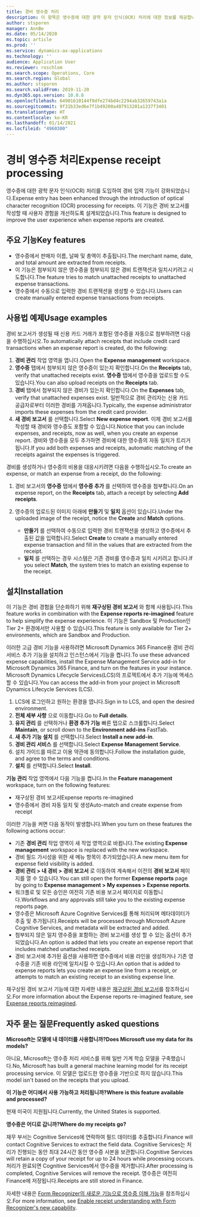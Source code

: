 ```yaml
---
title: 경비 영수증 처리
description: 이 항목은 영수증에 대한 광학 문자 인식(OCR) 처리에 대한 정보를 제공합니다. 이 기능은 Microsoft Dynamics 365 Finance에서 경비 보고서를 작성할 때 사용자 경험을 개선하도록 설계되었습니다.
author: stsporen
manager: AnnBe
ms.date: 05/14/2020
ms.topic: article
ms.prod: ''
ms.service: dynamics-ax-applications
ms.technology: ''
audience: Application User
ms.reviewer: roschlom
ms.search.scope: Operations, Core
ms.search.region: Global
ms.author: stsporen
ms.search.validFrom: 2019-11-20
ms.dyn365.ops.version: 10.0.8
ms.openlocfilehash: 64901610144f9dfe274bd4c2294ab32659743a1a
ms.sourcegitcommit: 9f31b33ed6e7f1b49200a407913201a1337f3401
ms.translationtype: HT
ms.contentlocale: ko-KR
ms.lasthandoff: 01/14/2021
ms.locfileid: "4960300"
---
```

# <a name="expense-receipt-processing"></a><span data-ttu-id="07620-104">경비 영수증 처리</span><span class="sxs-lookup"><span data-stu-id="07620-104">Expense receipt processing</span></span>

<span data-ttu-id="07620-105">영수증에 대한 광학 문자 인식(OCR) 처리를 도입하여 경비 입력 기능이 강화되었습니다.</span><span class="sxs-lookup"><span data-stu-id="07620-105">Expense entry has been enhanced through the introduction of optical character recognition (OCR) processing for receipts.</span></span> <span data-ttu-id="07620-106">이 기능은 경비 보고서를 작성할 때 사용자 경험을 개선하도록 설계되었습니다.</span><span class="sxs-lookup"><span data-stu-id="07620-106">This feature is designed to improve the user experience when expense reports are created.</span></span>

## <a name="key-features"></a><span data-ttu-id="07620-107">주요 기능</span><span class="sxs-lookup"><span data-stu-id="07620-107">Key features</span></span>

- <span data-ttu-id="07620-108">영수증에서 판매자 이름, 날짜 및 총액이 추출됩니다.</span><span class="sxs-lookup"><span data-stu-id="07620-108">The merchant name, date, and total amount are extracted from receipts.</span></span>
- <span data-ttu-id="07620-109">이 기능은 첨부되지 않은 영수증을 첨부되지 않은 경비 트랜잭션과 일치시키려고 시도합니다.</span><span class="sxs-lookup"><span data-stu-id="07620-109">The feature tries to match unattached receipts to unattached expense transactions.</span></span>
- <span data-ttu-id="07620-110">영수증에서 수동으로 입력한 경비 트랜잭션을 생성할 수 있습니다.</span><span class="sxs-lookup"><span data-stu-id="07620-110">Users can create manually entered expense transactions from receipts.</span></span>

## <a name="usage-examples"></a><span data-ttu-id="07620-111">사용법 예제</span><span class="sxs-lookup"><span data-stu-id="07620-111">Usage examples</span></span>

<span data-ttu-id="07620-112">경비 보고서가 생성될 때 신용 카드 거래가 포함된 영수증을 자동으로 첨부하려면 다음을 수행하십시오.</span><span class="sxs-lookup"><span data-stu-id="07620-112">To automatically attach receipts that include credit card transactions when an expense report is created, do the following:</span></span>

  1. <span data-ttu-id="07620-113">**경비 관리** 작업 영역을 엽니다.</span><span class="sxs-lookup"><span data-stu-id="07620-113">Open the **Expense management** workspace.</span></span>
  2. <span data-ttu-id="07620-114">**영수증** 탭에서 첨부되지 않은 영수증이 있는지 확인합니다.</span><span class="sxs-lookup"><span data-stu-id="07620-114">On the **Receipts** tab, verify that unattached receipts exist.</span></span> <span data-ttu-id="07620-115">**영수증** 탭에서 영수증을 업로드할 수도 있습니다.</span><span class="sxs-lookup"><span data-stu-id="07620-115">You can also upload receipts on the **Receipts** tab.</span></span>
  3. <span data-ttu-id="07620-116">**경비** 탭에서 첨부되지 않은 경비가 있는지 확인합니다.</span><span class="sxs-lookup"><span data-stu-id="07620-116">On the **Expenses** tab, verify that unattached expenses exist.</span></span> <span data-ttu-id="07620-117">일반적으로 경비 관리자는 신용 카드 공급자로부터 이러한 경비를 가져옵니다.</span><span class="sxs-lookup"><span data-stu-id="07620-117">Typically, the expense administrator imports these expenses from the credit card provider.</span></span>
  4. <span data-ttu-id="07620-118">**새 경비 보고서** 를 선택합니다.</span><span class="sxs-lookup"><span data-stu-id="07620-118">Select **New expense report**.</span></span> <span data-ttu-id="07620-119">이제 경비 보고서를 작성할 때 경비와 영수증도 포함할 수 있습니다.</span><span class="sxs-lookup"><span data-stu-id="07620-119">Notice that you can include expenses, and receipts, now as well, when you create an expense report.</span></span> <span data-ttu-id="07620-120">경비와 영수증을 모두 추가하면 경비에 대한 영수증의 자동 일치가 트리거됩니다.</span><span class="sxs-lookup"><span data-stu-id="07620-120">If you add both expenses and receipts, automatic matching of the receipts against the expenses is triggered.</span></span>

<span data-ttu-id="07620-121">경비를 생성하거나 영수증의 비용을 대응시키려면 다음을 수행하십시오.</span><span class="sxs-lookup"><span data-stu-id="07620-121">To create an expense, or match an expense from a receipt, do the following:</span></span>

  1. <span data-ttu-id="07620-122">경비 보고서의 **영수증** 탭에서 **영수증 추가** 를 선택하여 영수증을 첨부합니다.</span><span class="sxs-lookup"><span data-stu-id="07620-122">On an expense report, on the **Receipts** tab, attach a receipt by selecting **Add receipts**.</span></span>
  2. <span data-ttu-id="07620-123">영수증의 업로드된 이미지 아래에 **만들기** 및 **일치** 옵션이 있습니다.</span><span class="sxs-lookup"><span data-stu-id="07620-123">Under the uploaded image of the receipt, notice the **Create** and **Match** options.</span></span>

      - <span data-ttu-id="07620-124">**만들기** 를 선택하여 수동으로 입력한 경비 트랜잭션을 생성하고 영수증에서 추출된 값을 입력합니다.</span><span class="sxs-lookup"><span data-stu-id="07620-124">Select **Create** to create a manually entered expense transaction and fill in the values that are extracted from the receipt.</span></span>
      - <span data-ttu-id="07620-125">**일치** 를 선택하는 경우 시스템은 기존 경비를 영수증과 일치 시키려고 합니다.</span><span class="sxs-lookup"><span data-stu-id="07620-125">If you select **Match**, the system tries to match an existing expense to the receipt.</span></span>

## <a name="installation"></a><span data-ttu-id="07620-126">설치</span><span class="sxs-lookup"><span data-stu-id="07620-126">Installation</span></span>

<span data-ttu-id="07620-127">이 기능은 경비 경험을 단순화하기 위해 **재구상된 경비 보고서** 와 함께 사용됩니다.</span><span class="sxs-lookup"><span data-stu-id="07620-127">This feature works in combination with the **Expense reports re-imagined** feature to help simplify the expense experience.</span></span> <span data-ttu-id="07620-128">이 기능은 Sandbox 및 Production인 Tier 2+ 환경에서만 사용할 수 있습니다.</span><span class="sxs-lookup"><span data-stu-id="07620-128">This feature is only available for Tier 2+ environments, which are Sandbox and Production.</span></span>

<span data-ttu-id="07620-129">이러한 고급 경비 기능을 사용하려면 Microsoft Dynamics 365 Finance용 경비 관리 서비스 추가 기능을 설치하고 인스턴스에서 기능을 켭니다.</span><span class="sxs-lookup"><span data-stu-id="07620-129">To use these advanced expense capabilities, install the Expense Management Service add-in for Microsoft Dynamics 365 Finance, and turn on the features in your instance.</span></span> <span data-ttu-id="07620-130">Microsoft Dynamics Lifecycle Services(LCS)의 프로젝트에서 추가 기능에 액세스할 수 있습니다.</span><span class="sxs-lookup"><span data-stu-id="07620-130">You can access the add-in from your project in Microsoft Dynamics Lifecycle Services (LCS).</span></span>

1. <span data-ttu-id="07620-131">LCS에 로그인하고 원하는 환경을 엽니다.</span><span class="sxs-lookup"><span data-stu-id="07620-131">Sign in to LCS, and open the desired environment.</span></span>
2. <span data-ttu-id="07620-132">**전체 세부 사항** 으로 이동합니다.</span><span class="sxs-lookup"><span data-stu-id="07620-132">Go to **Full details**.</span></span>
3. <span data-ttu-id="07620-133">**유지 관리** 를 선택하거나 **환경 추가 기능** 빠른 탭으로 스크롤합니다.</span><span class="sxs-lookup"><span data-stu-id="07620-133">Select **Maintain**, or scroll down to the **Environment add-ins** FastTab.</span></span>
4. <span data-ttu-id="07620-134">**새 추가 기능 설치** 를 선택합니다.</span><span class="sxs-lookup"><span data-stu-id="07620-134">Select **Install a new add-in**.</span></span>
5. <span data-ttu-id="07620-135">**경비 관리 서비스** 를 선택합니다.</span><span class="sxs-lookup"><span data-stu-id="07620-135">Select **Expense Management Service**.</span></span>
6. <span data-ttu-id="07620-136">설치 가이드를 따르고 이용 약관에 동의합니다.</span><span class="sxs-lookup"><span data-stu-id="07620-136">Follow the installation guide, and agree to the terms and conditions.</span></span>
7. <span data-ttu-id="07620-137">**설치** 를 선택합니다.</span><span class="sxs-lookup"><span data-stu-id="07620-137">Select **Install**.</span></span>

<span data-ttu-id="07620-138">**기능 관리** 작업 영역에서 다음 기능을 켭니다.</span><span class="sxs-lookup"><span data-stu-id="07620-138">In the **Feature management** workspace, turn on the following features:</span></span>

- <span data-ttu-id="07620-139">재구상된 경비 보고서</span><span class="sxs-lookup"><span data-stu-id="07620-139">Expense reports re-imagined</span></span>
- <span data-ttu-id="07620-140">영수증에서 경비 자동 일치 및 생성</span><span class="sxs-lookup"><span data-stu-id="07620-140">Auto-match and create expense from receipt</span></span>

<span data-ttu-id="07620-141">이러한 기능을 켜면 다음 동작이 발생합니다.</span><span class="sxs-lookup"><span data-stu-id="07620-141">When you turn on these features the following actions occur:</span></span>

- <span data-ttu-id="07620-142">기존 **경비 관리** 작업 영역이 새 작업 영역으로 바뀝니다.</span><span class="sxs-lookup"><span data-stu-id="07620-142">The existing **Expense management** workspace is replaced with the new workspace.</span></span>
- <span data-ttu-id="07620-143">경비 필드 가시성을 위한 새 메뉴 항목이 추가되었습니다.</span><span class="sxs-lookup"><span data-stu-id="07620-143">A new menu item for expense field visibility is added.</span></span>
- <span data-ttu-id="07620-144">**경비 관리 > 내 경비 > 경비 보고서** 로 이동하여 계속해서 이전의 **경비 보고서** 페이지를 열 수 있습니다.</span><span class="sxs-lookup"><span data-stu-id="07620-144">You can still open the former **Expense reports** page by going to **Expense management > My expenses > Expense reports**.</span></span>
- <span data-ttu-id="07620-145">워크플로 및 모든 승인은 여전히 기존 비용 보고서 페이지로 이동합니다.</span><span class="sxs-lookup"><span data-stu-id="07620-145">Workflows and any approvals still take you to the existing expense reports page.</span></span>
- <span data-ttu-id="07620-146">영수증은 Microsoft Azure Cognitive Services를 통해 처리되며 메타데이터가 추출 및 추가됩니다.</span><span class="sxs-lookup"><span data-stu-id="07620-146">Receipts will be processed through Microsoft Azure Cognitive Services, and metadata will be extracted and added.</span></span>
- <span data-ttu-id="07620-147">첨부되지 않은 일치 영수증을 포함하는 경비 보고서를 생성 할 수 있는 옵션이 추가되었습니다.</span><span class="sxs-lookup"><span data-stu-id="07620-147">An option is added that lets you create an expense report that includes matched unattached receipts.</span></span>
- <span data-ttu-id="07620-148">경비 보고서에 추가된 옵션을 사용하면 영수증에서 비용 라인을 생성하거나 기존 영수증을 기존 비용 라인에 일치시킬 수 있습니다.</span><span class="sxs-lookup"><span data-stu-id="07620-148">An option that is added to expense reports lets you create an expense line from a receipt, or attempts to match an existing receipt to an existing expense line.</span></span>

<span data-ttu-id="07620-149">재구상된 경비 보고서 기능에 대한 자세한 내용은 [재구상된 경비 보고서](ExpenseWorkspaceNew.md)를 참조하십시오.</span><span class="sxs-lookup"><span data-stu-id="07620-149">For more information about the Expense reports re-imagined feature, see [Expense reports reimagined](ExpenseWorkspaceNew.md).</span></span>

## <a name="frequently-asked-questions"></a><span data-ttu-id="07620-150">자주 묻는 질문</span><span class="sxs-lookup"><span data-stu-id="07620-150">Frequently asked questions</span></span>

<span data-ttu-id="07620-151">**Microsoft는 모델에 내 데이터를 사용합니까?**</span><span class="sxs-lookup"><span data-stu-id="07620-151">**Does Microsoft use my data for its models?**</span></span>

<span data-ttu-id="07620-152">아니요, Microsoft는 영수증 처리 서비스를 위해 일반 기계 학습 모델을 구축했습니다.</span><span class="sxs-lookup"><span data-stu-id="07620-152">No, Microsoft has built a general machine learning model for its receipt processing service.</span></span> <span data-ttu-id="07620-153">이 모델은 업로드한 영수증을 기반으로 하지 않습니다.</span><span class="sxs-lookup"><span data-stu-id="07620-153">This model isn't based on the receipts that you upload.</span></span>

<span data-ttu-id="07620-154">**이 기능은 어디에서 사용 가능하고 처리됩니까?**</span><span class="sxs-lookup"><span data-stu-id="07620-154">**Where is this feature available and processed?**</span></span>

<span data-ttu-id="07620-155">현재 미국이 지원됩니다.</span><span class="sxs-lookup"><span data-stu-id="07620-155">Currently, the United States is supported.</span></span>

<span data-ttu-id="07620-156">**영수증은 어디로 갑니까?**</span><span class="sxs-lookup"><span data-stu-id="07620-156">**Where do my receipts go?**</span></span>

<span data-ttu-id="07620-157">재무 부서는 Cognitive Services에 연락하여 필드 데이터를 추출합니다.</span><span class="sxs-lookup"><span data-stu-id="07620-157">Finance will contact Cognitive Services to extract the field data.</span></span> <span data-ttu-id="07620-158">Cognitive Services는 처리가 진행되는 동안 최대 24시간 동안 영수증 사본을 보관합니다.</span><span class="sxs-lookup"><span data-stu-id="07620-158">Cognitive Services will retain a copy of your receipt for up to 24 hours while processing occurs.</span></span> <span data-ttu-id="07620-159">처리가 완료되면 Cognitive Services에서 영수증을 제거합니다.</span><span class="sxs-lookup"><span data-stu-id="07620-159">After processing is completed, Cognitive Services will remove the receipt.</span></span> <span data-ttu-id="07620-160">영수증은 여전히 Finance에 저장됩니다.</span><span class="sxs-lookup"><span data-stu-id="07620-160">Receipts are still stored in Finance.</span></span>

<span data-ttu-id="07620-161">자세한 내용은 [Form Recognizer의 새로운 기능으로 영수증 이해 가능](https://azure.microsoft.com/blog/enable-receipt-understanding-with-form-recognizer-s-new-capability/)을 참조하십시오.</span><span class="sxs-lookup"><span data-stu-id="07620-161">For more information, see [Enable receipt understanding with Form Recognizer's new capability](https://azure.microsoft.com/blog/enable-receipt-understanding-with-form-recognizer-s-new-capability/).</span></span>
